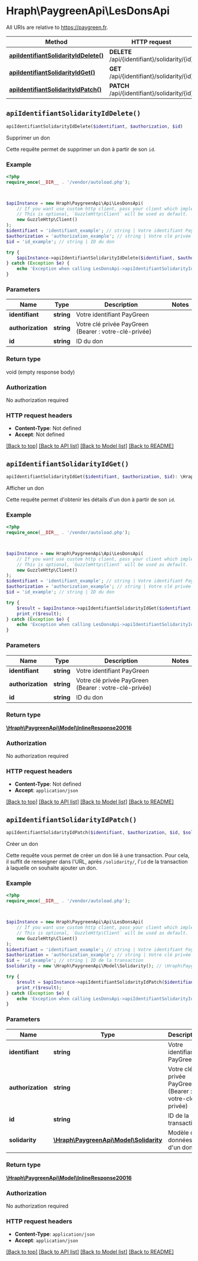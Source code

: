 # Hraph\PaygreenApi\LesDonsApi

All URIs are relative to https://paygreen.fr.

Method | HTTP request | Description
------------- | ------------- | -------------
[**apiIdentifiantSolidarityIdDelete()**](LesDonsApi.md#apiIdentifiantSolidarityIdDelete) | **DELETE** /api/{identifiant}/solidarity/{id} | Supprimer un don
[**apiIdentifiantSolidarityIdGet()**](LesDonsApi.md#apiIdentifiantSolidarityIdGet) | **GET** /api/{identifiant}/solidarity/{id} | Afficher un don
[**apiIdentifiantSolidarityIdPatch()**](LesDonsApi.md#apiIdentifiantSolidarityIdPatch) | **PATCH** /api/{identifiant}/solidarity/{id} | Créer un don


## `apiIdentifiantSolidarityIdDelete()`

```php
apiIdentifiantSolidarityIdDelete($identifiant, $authorization, $id)
```

Supprimer un don

Cette requête permet de supprimer un don à partir de son `id`.

### Example

```php
<?php
require_once(__DIR__ . '/vendor/autoload.php');



$apiInstance = new Hraph\PaygreenApi\Api\LesDonsApi(
    // If you want use custom http client, pass your client which implements `GuzzleHttp\ClientInterface`.
    // This is optional, `GuzzleHttp\Client` will be used as default.
    new GuzzleHttp\Client()
);
$identifiant = 'identifiant_example'; // string | Votre identifiant PayGreen
$authorization = 'authorization_example'; // string | Votre clé privée PayGreen (Bearer : votre-clé-privée)
$id = 'id_example'; // string | ID du don

try {
    $apiInstance->apiIdentifiantSolidarityIdDelete($identifiant, $authorization, $id);
} catch (Exception $e) {
    echo 'Exception when calling LesDonsApi->apiIdentifiantSolidarityIdDelete: ', $e->getMessage(), PHP_EOL;
}
```

### Parameters

Name | Type | Description  | Notes
------------- | ------------- | ------------- | -------------
 **identifiant** | **string**| Votre identifiant PayGreen |
 **authorization** | **string**| Votre clé privée PayGreen (Bearer : votre-clé-privée) |
 **id** | **string**| ID du don |

### Return type

void (empty response body)

### Authorization

No authorization required

### HTTP request headers

- **Content-Type**: Not defined
- **Accept**: Not defined

[[Back to top]](#) [[Back to API list]](../../README.md#endpoints)
[[Back to Model list]](../../README.md#models)
[[Back to README]](../../README.md)

## `apiIdentifiantSolidarityIdGet()`

```php
apiIdentifiantSolidarityIdGet($identifiant, $authorization, $id): \Hraph\PaygreenApi\Model\InlineResponse20016
```

Afficher un don

Cette requête permet d'obtenir les détails d'un don à partir de son `id`.

### Example

```php
<?php
require_once(__DIR__ . '/vendor/autoload.php');



$apiInstance = new Hraph\PaygreenApi\Api\LesDonsApi(
    // If you want use custom http client, pass your client which implements `GuzzleHttp\ClientInterface`.
    // This is optional, `GuzzleHttp\Client` will be used as default.
    new GuzzleHttp\Client()
);
$identifiant = 'identifiant_example'; // string | Votre identifiant PayGreen
$authorization = 'authorization_example'; // string | Votre clé privée PayGreen (Bearer : votre-clé-privée)
$id = 'id_example'; // string | ID du don

try {
    $result = $apiInstance->apiIdentifiantSolidarityIdGet($identifiant, $authorization, $id);
    print_r($result);
} catch (Exception $e) {
    echo 'Exception when calling LesDonsApi->apiIdentifiantSolidarityIdGet: ', $e->getMessage(), PHP_EOL;
}
```

### Parameters

Name | Type | Description  | Notes
------------- | ------------- | ------------- | -------------
 **identifiant** | **string**| Votre identifiant PayGreen |
 **authorization** | **string**| Votre clé privée PayGreen (Bearer : votre-clé-privée) |
 **id** | **string**| ID du don |

### Return type

[**\Hraph\PaygreenApi\Model\InlineResponse20016**](../Model/InlineResponse20016.md)

### Authorization

No authorization required

### HTTP request headers

- **Content-Type**: Not defined
- **Accept**: `application/json`

[[Back to top]](#) [[Back to API list]](../../README.md#endpoints)
[[Back to Model list]](../../README.md#models)
[[Back to README]](../../README.md)

## `apiIdentifiantSolidarityIdPatch()`

```php
apiIdentifiantSolidarityIdPatch($identifiant, $authorization, $id, $solidarity): \Hraph\PaygreenApi\Model\InlineResponse20016
```

Créer un don

Cette requête vous permet de créer un don lié à une transaction. Pour cela, il suffit de renseigner dans l'URL, après `/solidarity/`, l'`id` de la transaction à laquelle on souhaite ajouter un don.

### Example

```php
<?php
require_once(__DIR__ . '/vendor/autoload.php');



$apiInstance = new Hraph\PaygreenApi\Api\LesDonsApi(
    // If you want use custom http client, pass your client which implements `GuzzleHttp\ClientInterface`.
    // This is optional, `GuzzleHttp\Client` will be used as default.
    new GuzzleHttp\Client()
);
$identifiant = 'identifiant_example'; // string | Votre identifiant PayGreen
$authorization = 'authorization_example'; // string | Votre clé privée PayGreen (Bearer : votre-clé-privée)
$id = 'id_example'; // string | ID de la transaction
$solidarity = new \Hraph\PaygreenApi\Model\Solidarity(); // \Hraph\PaygreenApi\Model\Solidarity | Modèle de données d'un don.

try {
    $result = $apiInstance->apiIdentifiantSolidarityIdPatch($identifiant, $authorization, $id, $solidarity);
    print_r($result);
} catch (Exception $e) {
    echo 'Exception when calling LesDonsApi->apiIdentifiantSolidarityIdPatch: ', $e->getMessage(), PHP_EOL;
}
```

### Parameters

Name | Type | Description  | Notes
------------- | ------------- | ------------- | -------------
 **identifiant** | **string**| Votre identifiant PayGreen |
 **authorization** | **string**| Votre clé privée PayGreen (Bearer : votre-clé-privée) |
 **id** | **string**| ID de la transaction |
 **solidarity** | [**\Hraph\PaygreenApi\Model\Solidarity**](../Model/Solidarity.md)| Modèle de données d&#39;un don. |

### Return type

[**\Hraph\PaygreenApi\Model\InlineResponse20016**](../Model/InlineResponse20016.md)

### Authorization

No authorization required

### HTTP request headers

- **Content-Type**: `application/json`
- **Accept**: `application/json`

[[Back to top]](#) [[Back to API list]](../../README.md#endpoints)
[[Back to Model list]](../../README.md#models)
[[Back to README]](../../README.md)
